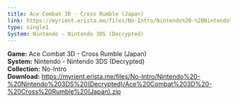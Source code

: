 ```yaml
---
title: Ace Combat 3D - Cross Rumble (Japan)
link: https://myrient.erista.me/files/No-Intro/Nintendo%20-%20Nintendo%203DS%20(Decrypted)/Ace%20Combat%203D%20-%20Cross%20Rumble%20(Japan).zip
type: single1
System: Nintendo - Nintendo 3DS (Decrypted)
---
```

<b>Game:</b> Ace Combat 3D - Cross Rumble (Japan)<br>
<b>System:</b> Nintendo - Nintendo 3DS (Decrypted)<br>
<b>Collection:</b> No-Intro<br>
<b>Download:</b> https://myrient.erista.me/files/No-Intro/Nintendo%20-%20Nintendo%203DS%20(Decrypted)/Ace%20Combat%203D%20-%20Cross%20Rumble%20(Japan).zip